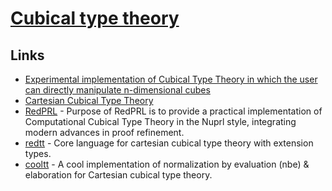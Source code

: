 # [Cubical type theory](https://ncatlab.org/nlab/show/cubical+type+theory)

## Links

- [Experimental implementation of Cubical Type Theory in which the user can directly manipulate n-dimensional cubes](https://github.com/mortberg/cubicaltt)
- [Cartesian Cubical Type Theory](https://github.com/dlicata335/cart-cube)
- [RedPRL](https://github.com/RedPRL/sml-redprl) - Purpose of RedPRL is to provide a practical implementation of Computational Cubical Type Theory in the Nuprl style, integrating modern advances in proof refinement.
- [redtt](https://github.com/RedPRL/redtt) - Core language for cartesian cubical type theory with extension types.
- [cooltt](https://github.com/RedPRL/cooltt) - A cool implementation of normalization by evaluation (nbe) & elaboration for Cartesian cubical type theory.
